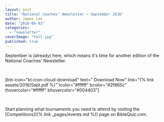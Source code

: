 ```yaml
---
layout: post
title: "National Coaches’ Newsletter – September 2016"
author: James Lex
date: "2016-09-03"
categories: 
  - "newsletter"
coverImage: "fall.jpg"
published: true
---
```


September is (already) here, which means it's time for another edition of the National Coaches' Newsletter.

 

\[btn icon="kt-icon-cloud-download" text=" Download Now" link="{% link assets/2016/Sept.pdf %}" tcolor="#ffffff" bcolor="#2f865c" thovercolor="#ffffff" bhovercolor="#004403"\]

 

Start planning what tournaments you need to attend by visiting the [Competitions]({% link _pages/events.md %}) page on BibleQuiz.com.
